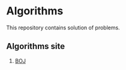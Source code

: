 # Algorithms
This repository contains solution of problems.


## Algorithms site
1. [BOJ](https://www.acmicpc.net/)
